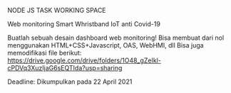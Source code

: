 NODE JS TASK WORKING SPACE

Web monitoring Smart Whristband IoT anti Covid-19


Buatlah sebuah desain dashboard web monitoring!
Bisa membuat dari nol menggunakan HTML+CSS+Javascript, OAS, WebHMI, dll
Bisa juga memodifikasi file berikut: https://drive.google.com/drive/folders/1O48_gZeIkl-cPDVq3XuzIjaG6sEQTIda?usp=sharing

Deadline: Dikumpulkan pada 22 April 2021



